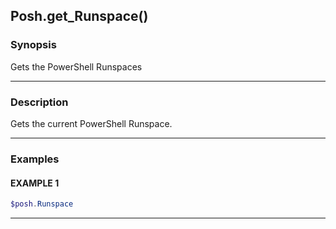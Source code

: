 Posh.get_Runspace()
-------------------




### Synopsis
Gets the PowerShell Runspaces



---


### Description

Gets the current PowerShell Runspace.



---


### Examples
#### EXAMPLE 1
```PowerShell
$posh.Runspace
```



---
